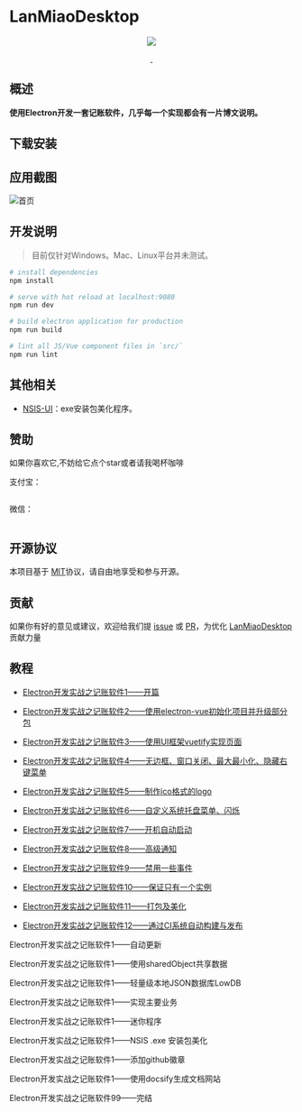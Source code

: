 # LanMiaoDesktop

<p align="center">
  <img src="https://raw.githubusercontent.com/hilanmiao/LanMiaoDesktop/master/assets/logo.png">
</p>
<p align="center">
  <a href="https://travis-ci.org/hilanmiao/LanMiaoDesktop/builds">
    <img src="https://travis-ci.org/hilanmiao/LanMiaoDesktop.svg?branch=master" alt="">
  </a>
  <a href="https://github.com/hilanmiao/LanMiaoDesktop/blob/master/LICENSE">
      <img src="https://img.shields.io/github/license/hilanmiao/LanMiaoDesktop.svg" alt="">
    </a>
</p>

## 概述

**使用Electron开发一套记账软件，几乎每一个实现都会有一片博文说明。**


## 下载安装




## 应用截图

![首页](https://raw.githubusercontent.com/hilanmiao/LanMiaoDesktop/master/assets/home.jpg)

## 开发说明

> 目前仅针对Windows。Mac、Linux平台并未测试。

``` bash
# install dependencies
npm install

# serve with hot reload at localhost:9080
npm run dev

# build electron application for production
npm run build

# lint all JS/Vue component files in `src/`
npm run lint
```


## 其他相关

- [NSIS-UI](https://github.com/hilanmiao/NSIS-UI)：exe安装包美化程序。


## 赞助

如果你喜欢它,不妨给它点个star或者请我喝杯咖啡

支付宝：

![]()

微信：

![]()


## 开源协议

本项目基于 [MIT](http://opensource.org/licenses/MIT)协议，请自由地享受和参与开源。


## 贡献

如果你有好的意见或建议，欢迎给我们提 [issue] 或 [PR]，为优化 [LanMiaoDesktop] 贡献力量

[PR]: https://github.com/hilanmiao/LanMiaoDesktop/pulls

[issue]: https://github.com/hilanmiao/LanMiaoDesktop/issues

[LanMiaoDesktop]: https://github.com/youzan/vant-weapp

## 教程

- [Electron开发实战之记账软件1——开篇](https://my.oschina.net/u/3667677/blog/3035515)

- [Electron开发实战之记账软件2——使用electron-vue初始化项目并升级部分包](https://my.oschina.net/u/3667677/blog/3035513)

- [Electron开发实战之记账软件3——使用UI框架vuetify实现页面](https://my.oschina.net/u/3667677/blog/3040223)

- [Electron开发实战之记账软件4——无边框、窗口关闭、最大最小化、隐藏右键菜单](https://my.oschina.net/u/3667677/blog/3041467)

- [Electron开发实战之记账软件5——制作ico格式的logo](https://my.oschina.net/u/3667677/blog/3041685)

- [Electron开发实战之记账软件6——自定义系统托盘菜单、闪烁](https://my.oschina.net/u/3667677/blog/3041851)

- [Electron开发实战之记账软件7——开机自动启动](https://my.oschina.net/u/3667677/blog/3042628)

- [Electron开发实战之记账软件8——高级通知](https://my.oschina.net/u/3667677/blog/3043443)

- [Electron开发实战之记账软件9——禁用一些事件](https://my.oschina.net/u/3667677/blog/3043516)

- [Electron开发实战之记账软件10——保证只有一个实例](https://my.oschina.net/u/3667677/blog/3043529)

- [Electron开发实战之记账软件11——打包及美化](https://my.oschina.net/u/3667677/blog/3043986)

- [Electron开发实战之记账软件12——通过CI系统自动构建与发布](https://my.oschina.net/u/3667677/blog/3044025)

Electron开发实战之记账软件1——自动更新

Electron开发实战之记账软件1——使用sharedObject共享数据

Electron开发实战之记账软件1——轻量级本地JSON数据库LowDB

Electron开发实战之记账软件1——实现主要业务

Electron开发实战之记账软件1——迷你程序

Electron开发实战之记账软件1——NSIS .exe 安装包美化

Electron开发实战之记账软件1——添加github徽章

Electron开发实战之记账软件1——使用docsify生成文档网站

Electron开发实战之记账软件99——完结
